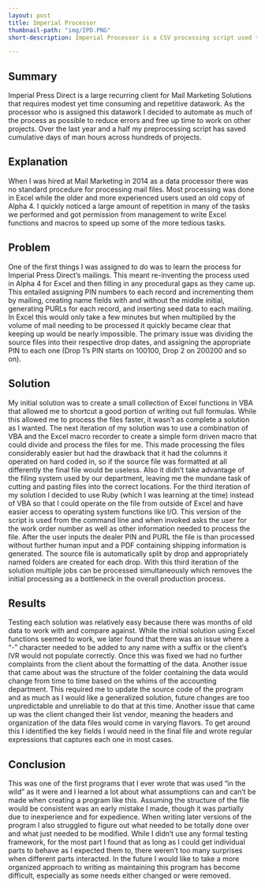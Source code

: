```yaml
---
layout: post
title: Imperial Processor
thumbnail-path: "img/IPD.PNG"
short-description: Imperial Processor is a CSV processing script used to prepare mail files for postage calculation.

---
```


## Summary

Imperial Press Direct is a large recurring client for Mail Marketing Solutions that requires modest yet time consuming and repetitive datawork. As the processor who is assigned this datawork I decided to automate as much of the process as possible to reduce errors and free up time to work on other projects. Over the last year and a half my preprocessing script has saved cumulative days of man hours across hundreds of projects.

## Explanation

When I was hired at Mail Marketing in 2014 as a data processor there was no standard procedure for processing mail files. Most processing was done in Excel while the older and more experienced users used an old copy of Alpha 4. I quickly noticed a large amount of repetition in many of the tasks we performed and got permission from management to write Excel functions and macros to speed up some of the more tedious tasks.

## Problem

One of the first things I was assigned to do was to learn the process for Imperial Press Direct’s mailings. This meant re-inventing the process used in Alpha 4 for Excel and then filling in any procedural gaps as they came up. This entailed assigning PIN numbers to each record and incrementing them by mailing, creating name fields with and without the middle initial, generating PURLs for each record, and inserting seed data to each mailing. In Excel this would only take a few minutes but when multiplied by the volume of mail needing to be processed it quickly became clear that keeping up would be nearly impossible. The primary issue was dividing the source files into their respective drop dates, and assigning the appropriate PIN to each one (Drop 1’s PIN starts on 100100, Drop 2 on 200200 and so on).

## Solution

My initial solution was to create a small collection of Excel functions in VBA that allowed me to shortcut a good portion of writing out full formulas. While this allowed me to process the files faster, it wasn’t as complete a solution as I wanted. The next iteration of my solution was to use a combination of VBA and the Excel macro recorder to create a simple form driven macro that could divide and process the files for me. This made processing the files considerably easier but had the drawback that it had the columns it operated on hard coded in, so if the source file was formatted at all differently the final file would be useless. Also it didn’t take advantage of the filing system used by our department, leaving me the mundane task of cutting and pasting files into the correct locations. For the third iteration of my solution I decided to use Ruby (which I was learning at the time) instead of VBA so that I could operate on the file from outside of Excel and have easier access to operating system functions like I/O. This version of the script is used from the command line and when invoked asks the user for the work order number as well as other information needed to process the file. After the user inputs the dealer PIN and PURL the file is than processed without further human input and a PDF containing shipping information is generated. The source file is automatically split by drop and appropriately named folders are created for each drop. With this third iteration of the solution multiple jobs can be processed simultaneously which removes the initial processing as a bottleneck in the overall production process.

## Results

Testing each solution was relatively easy because there was months of old data to work with and compare against. While the initial solution using Excel functions seemed to work, we later found that there was an issue where a “-” character needed to be added to any name with a suffix or the client’s IVR would not populate correctly. Once this was fixed we had no further complaints from the client about the formatting of the data. Another issue that came about was the structure of the folder containing the data would change from time to time based on the whims of the accounting department. This required me to update the source code of the program and as much as I would like a generalized solution, future changes are too unpredictable and unreliable to do that at this time. Another issue that came up was the client changed their list vendor, meaning the headers and organization of the data files would come in varying flavors. To get around this I identified the key fields I would need in the final file and wrote regular expressions that captures each one in most cases.

## Conclusion

This was one of the first programs that I ever wrote that was used “in the wild” as it were and I learned a lot about what assumptions can and can’t be made when creating a program like this. Assuming the structure of the file would be consistent was an early mistake I made, though it was partially due to inexperience and for expedience. When writing later versions of the program I also struggled to figure out what needed to be totally done over and what just needed to be modified. While I didn’t use any formal testing framework, for the most part I found that as long as I could get individual parts to behave as I expected them to, there weren’t too many surprises when different parts interacted. In the future I would like to take a more organized approach to writing as maintaining this program has become difficult, especially as some needs either changed or were removed.
